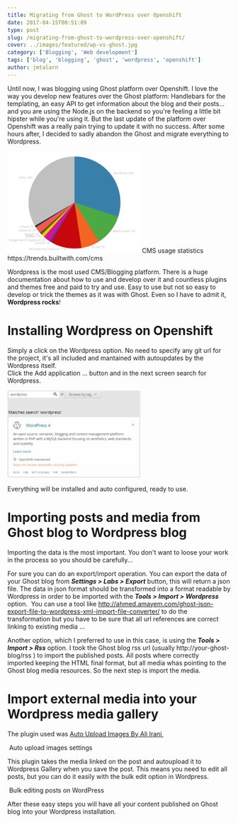 ```yaml
---
title: Migrating from Ghost to WordPress over Openshift
date: 2017-04-15T00:51:09
type: post
slug: /migrating-from-ghost-to-wordpress-over-openshift/
cover: ../images/featured/wp-vs-ghost.jpg
category: ['Blogging', 'Web development']
tags: ['blog', 'blogging', 'ghost', 'wordpress', 'openshift']
author: jmtalarn
---
```


Until now, I was blogging using Ghost platform over Openshift. I love the way you develop new features over the Ghost platform: Handlebars for the templating, an easy API to get information about the blog and their posts... and you are using the Node.js on the backend so you're feeling a little bit hipster while you're using it.<!--more-->
But the last update of the platform over Openshift was a really pain trying to update it with no success. After some hours after, I decided to sadly abandon the Ghost and migrate everything to Wordpress.</p>
<p><img  src="../images/CMS-technologies-Web-Usage-Statistics-300x229.png" alt="" /> CMS usage statistics https://trends.builtwith.com/cms</p>
<p>Wordpress is the most used CMS/Blogging platform. There is a huge documentation about how to use and develop over it and countless plugins and themes free and paid to try and use. Easy to use but not so easy to develop or trick the themes as it was with Ghost. Even so I have to admit it, <strong>Wordpress rocks</strong>!</p>
<h1>Installing Wordpress on Openshift</h1>
<p>Simply a click on the Wordpress option. No need to specify any git url for the project, it's all included and mantained with autoupdates by the Wordpress itself.<br />
Click the Add application ... button and in the next screen search for Wordpress.</p>
<p><img class="alignnone size-medium" src="../images/Create-a-New-Application-_-OpenShift-Online-by-Red-Hat-300x196.png" alt="" /></p>
<p>Everything will be installed and auto configured, ready to use.</p>
<h1>Importing posts and media from Ghost blog to Wordpress blog</h1>
<p>Importing the data is the most important. You don't want to loose your work in the process so you should be carefully...</p>
<p>For sure you can do an export/import operation. You can export the data of your Ghost blog from <em><strong>Settings &gt; Labs &gt; Export</strong></em> button, this will return a json file. The data in json format should be transformed into a format readable by Wordpress in order to be imported with the <em><strong>Tools &gt; Import &gt; Wordpress</strong></em> option.  You can use a tool like <a href="http://ahmed.amayem.com/ghost-json-export-file-to-wordpress-xml-import-file-converter/">http://ahmed.amayem.com/ghost-json-export-file-to-wordpress-xml-import-file-converter/</a> to do the transformation but you have to be sure that all url references are correct linking to existing media ...</p>

<p>Another option, which I preferred to use in this case, is using the <em><strong>Tools &gt; Import &gt; Rss</strong></em> option. I took the Ghost blog rss url (usually http://your-ghost-blog/rss ) to import the published posts. All posts where correctly imported keeping the HTML final format, but all media whas pointing to the Ghost blog media resources. So the next step is import the media.</p>
<h1>Import external media into your Wordpress media gallery</h1>
<p>The plugin used was <a href="https://wordpress.org/plugins/auto-upload-images/">Auto Upload Images By Ali Irani </a></p>
<p><img  src="../images/Auto-Upload-Images-Settings-&#8249;-web-dev-notes-&#8212;-WordPress-293x300.png" alt="" /> Auto upload images settings</p>
<p>This plugin takes the media linked on the post and autoupload it to Wordpress Gallery when you save the post. This means you need to edit all posts, but you can do it easily with the bulk edit option in Wordpress.</p>
<p><img  src="../images/Bulk-edit-Posts-&#8249;-web-dev-notes-&#8212;-WordPress-300x191.png" alt="" /> Bulk editing posts on WordPress</p>
<p>After these easy steps you will have all your content published on Ghost blog into your Wordpress installation.</p>
